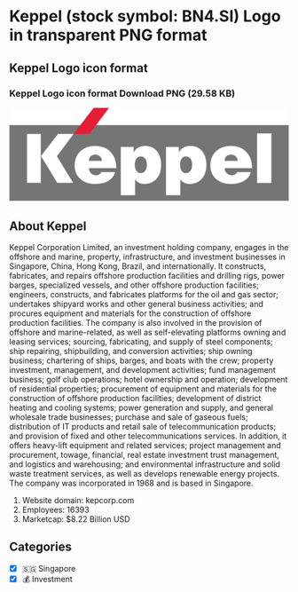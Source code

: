 # Keppel (stock symbol: BN4.SI) Logo in transparent PNG format

## Keppel Logo icon format

### Keppel Logo icon format Download PNG (29.58 KB)

![Keppel Logo icon format Download PNG (29.58 KB)](/img/orig/BN4.SI-6646cc85.png)

## About Keppel

Keppel Corporation Limited, an investment holding company, engages in the offshore and marine, property, infrastructure, and investment businesses in Singapore, China, Hong Kong, Brazil, and internationally. It constructs, fabricates, and repairs offshore production facilities and drilling rigs, power barges, specialized vessels, and other offshore production facilities; engineers, constructs, and fabricates platforms for the oil and gas sector; undertakes shipyard works and other general business activities; and procures equipment and materials for the construction of offshore production facilities. The company is also involved in the provision of offshore and marine-related, as well as self-elevating platforms owning and leasing services; sourcing, fabricating, and supply of steel components; ship repairing, shipbuilding, and conversion activities; ship owning business; chartering of ships, barges, and boats with the crew; property investment, management, and development activities; fund management business; golf club operations; hotel ownership and operation; development of residential properties; procurement of equipment and materials for the construction of offshore production facilities; development of district heating and cooling systems; power generation and supply, and general wholesale trade businesses; purchase and sale of gaseous fuels; distribution of IT products and retail sale of telecommunication products; and provision of fixed and other telecommunications services. In addition, it offers heavy-lift equipment and related services; project management and procurement, towage, financial, real estate investment trust management, and logistics and warehousing; and environmental infrastructure and solid waste treatment services, as well as develops renewable energy projects. The company was incorporated in 1968 and is based in Singapore.

1. Website domain: kepcorp.com
2. Employees: 16393
3. Marketcap: $8.22 Billion USD


## Categories
- [x] 🇸🇬 Singapore
- [x] 💰 Investment
